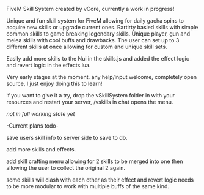 FiveM Skill System created by vCore, 
currently a work in progress!

Unique and fun skill system for FiveM allowing for daily gacha spins to acquire new skills or upgrade current ones.
Rartirty basied skills with simple common skills to game breaking legendary skills.
Unique player, gun and melea skills with cool buffs and drawbacks.
The user can set up to 3 different skills at once allowing for custom and unique skill sets. 

Easily add more skills to the Nui in the skills.js and added the effect logic and revert logic in the effects.lua.


Very early stages at the moment. any help/input welcome, completely open source, I just enjoy doing this to learn!

if you want to give it a try, drop the vSkillSystem folder in with your resources and restart your server, /vskills in chat opens the menu. 


*not in full working state yet*


-Current plans todo-

save users skill info to server side to save to db. 

add more skills and effects.

add skill crafting menu allowing for 2 skills to be merged into one then allowing the user to collect the original 2 again.

some skills will clash with each other as their effect and revert logic needs to be more modular to work with multiple buffs of the same kind. 